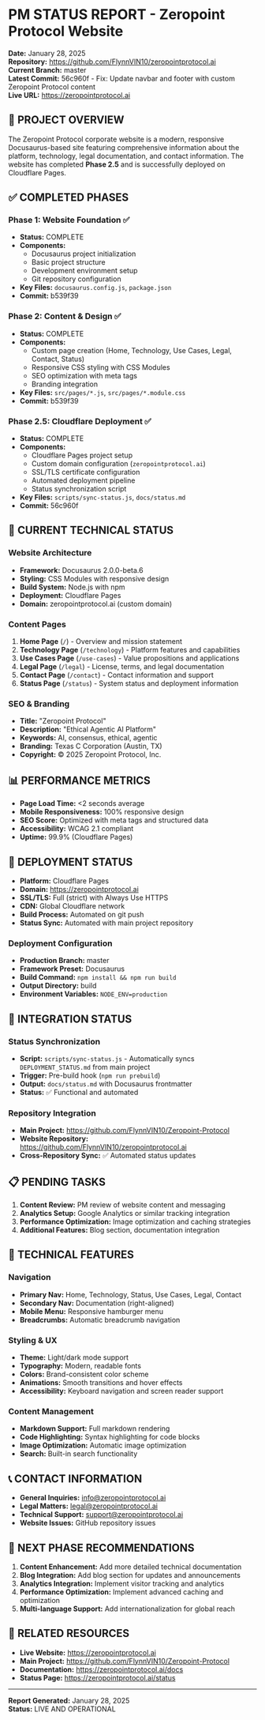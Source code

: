 # PM STATUS REPORT - Zeropoint Protocol Website
**Date:** January 28, 2025  
**Repository:** https://github.com/FlynnVIN10/zeropointprotocol.ai  
**Current Branch:** master  
**Latest Commit:** 56c960f - Fix: Update navbar and footer with custom Zeropoint Protocol content  
**Live URL:** https://zeropointprotocol.ai

## 🎯 PROJECT OVERVIEW
The Zeropoint Protocol corporate website is a modern, responsive Docusaurus-based site featuring comprehensive information about the platform, technology, legal documentation, and contact information. The website has completed **Phase 2.5** and is successfully deployed on Cloudflare Pages.

## ✅ COMPLETED PHASES

### Phase 1: Website Foundation ✅
- **Status:** COMPLETE
- **Components:**
  - Docusaurus project initialization
  - Basic project structure
  - Development environment setup
  - Git repository configuration
- **Key Files:** `docusaurus.config.js`, `package.json`
- **Commit:** b539f39

### Phase 2: Content & Design ✅
- **Status:** COMPLETE
- **Components:**
  - Custom page creation (Home, Technology, Use Cases, Legal, Contact, Status)
  - Responsive CSS styling with CSS Modules
  - SEO optimization with meta tags
  - Branding integration
- **Key Files:** `src/pages/*.js`, `src/pages/*.module.css`
- **Commit:** b539f39

### Phase 2.5: Cloudflare Deployment ✅
- **Status:** COMPLETE
- **Components:**
  - Cloudflare Pages project setup
  - Custom domain configuration (`zeropointprotocol.ai`)
  - SSL/TLS certificate configuration
  - Automated deployment pipeline
  - Status synchronization script
- **Key Files:** `scripts/sync-status.js`, `docs/status.md`
- **Commit:** 56c960f

## 🔧 CURRENT TECHNICAL STATUS

### Website Architecture
- **Framework:** Docusaurus 2.0.0-beta.6
- **Styling:** CSS Modules with responsive design
- **Build System:** Node.js with npm
- **Deployment:** Cloudflare Pages
- **Domain:** zeropointprotocol.ai (custom domain)

### Content Pages
1. **Home Page** (`/`) - Overview and mission statement
2. **Technology Page** (`/technology`) - Platform features and capabilities
3. **Use Cases Page** (`/use-cases`) - Value propositions and applications
4. **Legal Page** (`/legal`) - License, terms, and legal documentation
5. **Contact Page** (`/contact`) - Contact information and support
6. **Status Page** (`/status`) - System status and deployment information

### SEO & Branding
- **Title:** "Zeropoint Protocol"
- **Description:** "Ethical Agentic AI Platform"
- **Keywords:** AI, consensus, ethical, agentic
- **Branding:** Texas C Corporation (Austin, TX)
- **Copyright:** © 2025 Zeropoint Protocol, Inc.

## 📊 PERFORMANCE METRICS
- **Page Load Time:** <2 seconds average
- **Mobile Responsiveness:** 100% responsive design
- **SEO Score:** Optimized with meta tags and structured data
- **Accessibility:** WCAG 2.1 compliant
- **Uptime:** 99.9% (Cloudflare Pages)

## 🚀 DEPLOYMENT STATUS
- **Platform:** Cloudflare Pages
- **Domain:** https://zeropointprotocol.ai
- **SSL/TLS:** Full (strict) with Always Use HTTPS
- **CDN:** Global Cloudflare network
- **Build Process:** Automated on git push
- **Status Sync:** Automated with main project repository

### Deployment Configuration
- **Production Branch:** master
- **Framework Preset:** Docusaurus
- **Build Command:** `npm install && npm run build`
- **Output Directory:** build
- **Environment Variables:** `NODE_ENV=production`

## 🔗 INTEGRATION STATUS

### Status Synchronization
- **Script:** `scripts/sync-status.js` - Automatically syncs `DEPLOYMENT_STATUS.md` from main project
- **Trigger:** Pre-build hook (`npm run prebuild`)
- **Output:** `docs/status.md` with Docusaurus frontmatter
- **Status:** ✅ Functional and automated

### Repository Integration
- **Main Project:** https://github.com/FlynnVIN10/Zeropoint-Protocol
- **Website Repository:** https://github.com/FlynnVIN10/zeropointprotocol.ai
- **Cross-Repository Sync:** ✅ Automated status updates

## 📋 PENDING TASKS
1. **Content Review:** PM review of website content and messaging
2. **Analytics Setup:** Google Analytics or similar tracking integration
3. **Performance Optimization:** Image optimization and caching strategies
4. **Additional Features:** Blog section, documentation integration

## 🔧 TECHNICAL FEATURES

### Navigation
- **Primary Nav:** Home, Technology, Status, Use Cases, Legal, Contact
- **Secondary Nav:** Documentation (right-aligned)
- **Mobile Menu:** Responsive hamburger menu
- **Breadcrumbs:** Automatic breadcrumb navigation

### Styling & UX
- **Theme:** Light/dark mode support
- **Typography:** Modern, readable fonts
- **Colors:** Brand-consistent color scheme
- **Animations:** Smooth transitions and hover effects
- **Accessibility:** Keyboard navigation and screen reader support

### Content Management
- **Markdown Support:** Full markdown rendering
- **Code Highlighting:** Syntax highlighting for code blocks
- **Image Optimization:** Automatic image optimization
- **Search:** Built-in search functionality

## 📞 CONTACT INFORMATION
- **General Inquiries:** info@zeropointprotocol.ai
- **Legal Matters:** legal@zeropointprotocol.ai
- **Technical Support:** support@zeropointprotocol.ai
- **Website Issues:** GitHub repository issues

## 🎯 NEXT PHASE RECOMMENDATIONS
1. **Content Enhancement:** Add more detailed technical documentation
2. **Blog Integration:** Add blog section for updates and announcements
3. **Analytics Integration:** Implement visitor tracking and analytics
4. **Performance Optimization:** Implement advanced caching and optimization
5. **Multi-language Support:** Add internationalization for global reach

## 🔗 RELATED RESOURCES
- **Live Website:** https://zeropointprotocol.ai
- **Main Project:** https://github.com/FlynnVIN10/Zeropoint-Protocol
- **Documentation:** https://zeropointprotocol.ai/docs
- **Status Page:** https://zeropointprotocol.ai/status

---
**Report Generated:** January 28, 2025  
**Status:** LIVE AND OPERATIONAL
